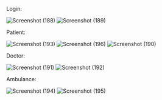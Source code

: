 Login:

![Screenshot (188)](https://user-images.githubusercontent.com/72137128/123272340-48fa5580-d51f-11eb-83e4-cf354e935f55.png)
![Screenshot (189)](https://user-images.githubusercontent.com/72137128/123272346-4a2b8280-d51f-11eb-88b2-646e0cbcdd6f.png)


Patient:

![Screenshot (193)](https://user-images.githubusercontent.com/72137128/123272394-53b4ea80-d51f-11eb-95e0-1449df87bd07.png)
![Screenshot (196)](https://user-images.githubusercontent.com/72137128/123272400-54e61780-d51f-11eb-90f5-f4f1b641d536.png)
![Screenshot (190)](https://user-images.githubusercontent.com/72137128/123272403-54e61780-d51f-11eb-92df-b4056da04c76.png)


Doctor:

![Screenshot (191)](https://user-images.githubusercontent.com/72137128/123272447-5e6f7f80-d51f-11eb-9979-503cb2cd5be1.png)
![Screenshot (192)](https://user-images.githubusercontent.com/72137128/123272452-5fa0ac80-d51f-11eb-8553-fa059dad1974.png)

Ambulance:

![Screenshot (194)](https://user-images.githubusercontent.com/72137128/123272483-67f8e780-d51f-11eb-8d24-3b2acfeb885c.png)
![Screenshot (195)](https://user-images.githubusercontent.com/72137128/123272491-692a1480-d51f-11eb-905d-4679ff5208ce.png)

